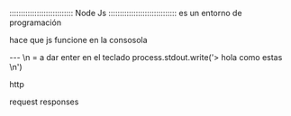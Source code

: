 ::::::::::::::::::::::::::::
Node Js
::::::::::::::::::::::::::::::
es un entorno de programación

hace que js funcione en la consosola

---   \n = a dar enter en el teclado
process.stdout.write('> hola como estas \n')


http


request                                                      responses












